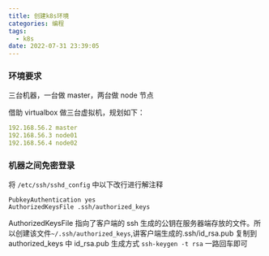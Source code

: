 ```yaml
---
title: 创建k8s环境
categories: 编程
tags:
  - k8s
date: 2022-07-31 23:39:05
---
```


### 环境要求

三台机器，一台做 master，两台做 node 节点

借助 virtualbox 做三台虚拟机，规划如下：

```yaml
192.168.56.2 master
192.168.56.3 node01
192.168.56.4 node02
```

### 机器之间免密登录

将 `/etc/ssh/sshd_config` 中以下改行进行解注释

```shell
PubkeyAuthentication yes
AuthorizedKeysFile .ssh/authorized_keys
```

AuthorizedKeysFile 指向了客户端的 ssh 生成的公钥在服务器端存放的文件。所以创建该文件`~/.ssh/authorized_keys`,讲客户端生成的.ssh/id_rsa.pub 复制到 authorized_keys 中
id_rsa.pub 生成方式 `ssh-keygen -t rsa` 一路回车即可

